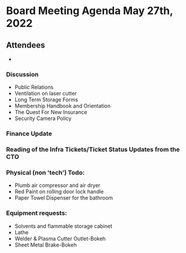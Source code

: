 # Board Meeting Agenda May 27th, 2022

## Attendees
- 

### Discussion
- Public Relations
- Ventilation on laser cutter
- Long Term Storage Forms
- Membership Handbook and Orientation
- The Quest For New Insurance
- Security Camera Policy

### Finance Update

### Reading of the Infra Tickets/Ticket Status Updates from the CTO

### Physical (non 'tech') Todo:
  - Plumb air compressor and air dryer
  - Red Paint on rolling door lock handle
  - Paper Towel Dispenser for the bathroom

### Equipment requests:
  - Solvents and flammable storage cabinet
  - Lathe
  - Welder & Plasma Cutter Outlet-Bokeh
  - Sheet Metal Brake-Bokeh
